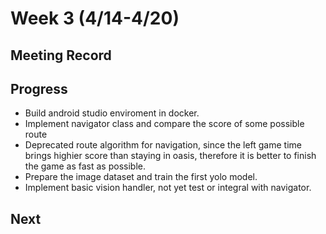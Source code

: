 # Week 3 (4/14-4/20)

## Meeting Record

## Progress

- Build android studio enviroment in docker.
- Implement navigator class and compare the score of some possible route
- Deprecated route algorithm for navigation, since the left game time brings highier score than staying in oasis, therefore it is better to finish the game as fast as possible.
- Prepare the image dataset and train the first yolo model.
- Implement basic vision handler, not yet test or integral with navigator.

## Next
